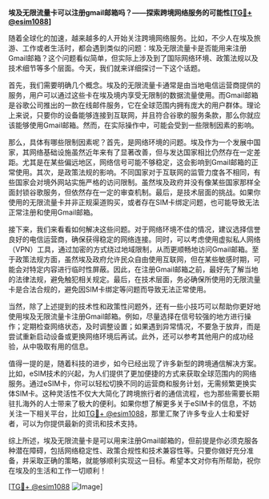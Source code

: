 **埃及无限流量卡可以注册gmail邮箱吗？——探索跨境网络服务的可能性[[TG💪+ @esim1088](https://t.me/s/esim1088)]**

随着全球化的加速，越来越多的人开始关注跨境网络服务。比如，不少人在埃及旅游、工作或者生活时，都会遇到类似的问题：埃及无限流量卡是否能用来注册Gmail邮箱？这个问题看似简单，但实际上涉及到了国际网络环境、政策法规以及技术细节等多个层面。今天，我们就来详细探讨一下这个话题。

首先，我们需要明确几个概念。埃及的无限流量卡通常是由当地电信运营商提供的服务，用户可以通过这些卡在埃及境内享受无限制的数据流量使用。而Gmail邮箱是谷歌公司推出的一款在线邮件服务，它在全球范围内拥有庞大的用户群体。理论上来说，只要你的设备能够连接到互联网，并且符合谷歌的服务条款，那么你就应该能够使用Gmail邮箱。然而，在实际操作中，可能会受到一些限制因素的影响。

那么，具体有哪些限制因素呢？首先，是网络环境的问题。埃及作为一个发展中国家，其网络基础设施虽然近年来有了显著改善，但与发达国家相比仍然存在一定差距。尤其是在某些偏远地区，网络信号可能不够稳定，这会影响到Gmail邮箱的正常使用。其次，是政策法规的影响。不同国家对于互联网的监管力度各不相同，有些国家会对境外网站实施严格的访问限制。虽然埃及政府并没有像某些国家那样全面封锁谷歌服务，但依然存在一定的审查机制。最后，是技术层面的挑战。如果你使用的无限流量卡并非正规渠道购买，或者存在SIM卡绑定问题，也可能导致无法正常注册和使用Gmail邮箱。

接下来，我们来看看如何解决这些问题。对于网络环境不佳的情况，建议选择信誉良好的电信运营商，确保获得稳定的网络连接。同时，可以考虑使用虚拟私人网络（VPN）工具，通过加密的方式绕过地域限制，从而更顺畅地访问Gmail邮箱。至于政策法规方面，虽然埃及政府允许民众自由使用互联网，但在某些敏感时期，可能会对特定内容进行临时性屏蔽。因此，在注册Gmail邮箱之前，最好先了解当地的法律法规，避免触犯相关规定。最后，在技术层面，务必确保所使用的无限流量卡是合法合规的，避免因SIM卡绑定等问题而导致无法正常使用。

当然，除了上述提到的技术性和政策性问题外，还有一些小技巧可以帮助你更好地使用埃及无限流量卡注册Gmail邮箱。例如，尽量选择在信号较强的地方进行操作；定期检查网络状态，及时调整设置；如果遇到异常情况，不要急于放弃，而是尝试重新启动设备或更换网络环境后再试。此外，还可以参考其他用户的成功经验，从中吸取有用的信息。

值得一提的是，随着科技的进步，如今已经出现了许多新型的跨境通信解决方案。比如，eSIM技术的兴起，为人们提供了更加便捷的方式来获取全球范围内的网络服务。通过eSIM卡，你可以轻松切换不同的运营商和服务计划，无需频繁更换实体SIM卡。这种灵活性不仅大大简化了跨境旅行者的通信流程，也为那些需要长期驻扎海外的人士带来了极大的便利。如果你想了解更多关于eSIM卡的信息，不妨关注一下相关平台，比如[TG💪+ @esim1088](https://t.me/s/esim1088)，那里汇聚了许多专业人士和爱好者，可以为你提供最新的资讯和技术支持。

综上所述，埃及无限流量卡是可以用来注册Gmail邮箱的，但前提是你必须克服各种潜在障碍，包括网络稳定性、政策合规性和技术兼容性等。只要你做好充分准备，并采取正确的策略，就能够顺利实现这一目标。希望本文对你有所帮助，祝你在埃及的生活和工作一切顺利！

[[TG💪+ @esim1088](https://t.me/s/esim1088) ![Image](https://i.postimg.cc/4NQfJmqS/Snipaste-2025-05-13-00-14-12.png)]